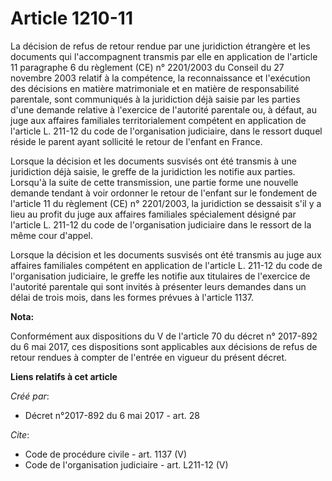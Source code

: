 # Article 1210-11

La décision de refus de retour rendue par une juridiction étrangère et les documents qui l'accompagnent transmis par elle en
application de l'article 11 paragraphe 6 du règlement (CE) n° 2201/2003 du Conseil du 27 novembre 2003 relatif à la
compétence, la reconnaissance et l'exécution des décisions en matière matrimoniale et en matière de responsabilité parentale,
sont communiqués à la juridiction déjà saisie par les parties d'une demande relative à l'exercice de l'autorité parentale ou,
à défaut, au juge aux affaires familiales territorialement compétent en application de l'article L. 211-12 du code de
l'organisation judiciaire, dans le ressort duquel réside le parent ayant sollicité le retour de l'enfant en France. 

Lorsque la décision et les documents susvisés ont été transmis à une juridiction déjà saisie, le greffe de la juridiction les
notifie aux parties. Lorsqu'à la suite de cette transmission, une partie forme une nouvelle demande tendant à voir ordonner
le retour de l'enfant sur le fondement de l'article 11 du règlement (CE) n° 2201/2003, la juridiction se dessaisit s'il y a
lieu au profit du juge aux affaires familiales spécialement désigné par l'article L. 211-12 du code de l'organisation
judiciaire dans le ressort de la même cour d'appel. 

Lorsque la décision et les documents susvisés ont été transmis au juge aux affaires familiales compétent en application de
l'article L. 211-12 du code de l'organisation judiciaire, le greffe les notifie aux titulaires de l'exercice de l'autorité
parentale qui sont invités à présenter leurs demandes dans un délai de trois mois, dans les formes prévues à l'article 1137.

**Nota:**

Conformément aux dispositions du V de l'article 70 du décret n° 2017-892 du 6 mai 2017, ces dispositions sont applicables aux
décisions de refus de retour rendues à compter de l'entrée en vigueur du présent décret.

**Liens relatifs à cet article**

_Créé par_:

  - Décret n°2017-892 du 6 mai 2017 - art. 28

_Cite_:

  - Code de procédure civile - art. 1137 (V)
  - Code de l'organisation judiciaire - art. L211-12 (V)
